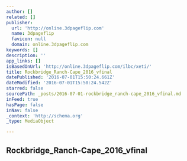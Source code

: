 ```yaml
---
author: []
related: []
publisher:
  url: 'http://online.3dpageflip.com'
  name: 3dpageflip
  favicon: null
  domain: online.3dpageflip.com
keywords: []
description: ''
app_links: []
isBasedOnUrl: 'http://online.3dpageflip.com/ilbc/xeti/'
title: Rockbridge_Ranch-Cape_2016_vfinal
datePublished: '2016-07-01T15:50:24.661Z'
dateModified: '2016-07-01T15:50:24.542Z'
starred: false
sourcePath: _posts/2016-07-01-rockbridge_ranch-cape_2016_vfinal.md
inFeed: true
hasPage: false
inNav: false
_context: 'http://schema.org'
_type: MediaObject

---
```

<article style=""><h1>Rockbridge_Ranch-Cape_2016_vfinal</h1></article>